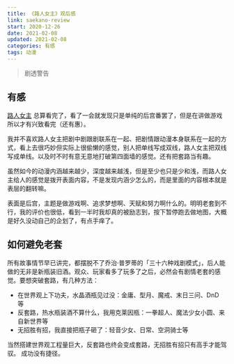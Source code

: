 ```yaml
---
title: 《路人女主》观后感
link: saekano-review
start: 2020-12-26
date: 2021-02-08
updated: 2021-02-08
categories: 有感
tags: 动漫
---
```


> 剧透警告

<!-- more -->

## 有感

[路人女主](https://www.bilibili.com/bangumi/play/ep28160) 总算看完了，看了一会就发现只是单纯的后宫番罢了，但是在讲做游戏所以才有兴致看完（还有惠）。

我并不喜欢路人女主把剧中剧跟剧联系在一起、把剧情跟动漫本身联系在一起的方式，看上去很巧妙但实际上很偷懒的感觉，别人把单线写成双线，路人女主把双线写成单线。以及时不时有意无意地打破第四面墙的感觉。还有把套路当有趣。

虽然如今的动漫内涵越来越少，深度越来越浅，但是至少也只是少和浅，而路人女主给人的感觉是拨开表面内容，不是发现内涵少怎么的，而是里面的内容根本就是表层的翻转嘛。

表面是后宫，主题是做游戏啊、追求梦想啊、天赋和努力啊什么的。明明老套到不行，我的评价也很低，看到一半时我却真的被励志到，按下暂停跑去做地图，大概是好久没动自己的企划了，有点手痒了。

## 如何避免老套

所有故事情节早已讲完，都摆脱不了乔治·普罗蒂的「三十六种戏剧模式」，后人能做的无非是新瓶装旧酒。观众、玩家看多了玩多了之后，必然会有剧情老套的感觉。要想突破套路，有几种方法：

- 在世界观上下功夫，水晶酒瓶见过没：金庸、型月、魔戒、末日三问、DnD 等
- 反套路，热水瓶装酒不算什么，我用克莱因瓶：一拳超人、魔法少女小圆、来自新世界等
- 无招胜有招，我直接把瓶子砸了：轻音少女、日常、空洞骑士等

当然搭建世界观工程量巨大，反套路也终会变成套路，无招胜有招只有高手才能驾驭。
成功没有捷径。
